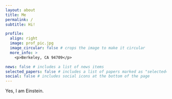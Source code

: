 ```yaml
---
layout: about
title: Me
permalink: /
subtitle: Hi!

profile:
  align: right
  image: prof_pic.jpg
  image_circular: false # crops the image to make it circular
  more_info: >
    <p>Berkeley, CA 94709</p>

news: false # includes a list of news items
selected_papers: false # includes a list of papers marked as "selected={true}"
social: false # includes social icons at the bottom of the page
---
```


Yes, I am Einstein.